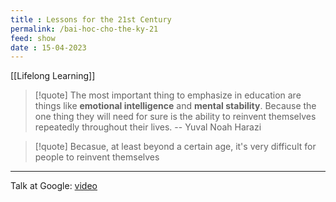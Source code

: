```yaml
---
title : Lessons for the 21st Century
permalink: /bai-hoc-cho-the-ky-21
feed: show
date : 15-04-2023
---
```


[[Lifelong Learning]]

> [!quote]
> The most important thing to emphasize in education are things like **emotional intelligence** and **mental stability**. Because the one thing they will need for sure is the ability to reinvent themselves repeatedly throughout their lives. -- Yuval Noah Harazi

> [!quote] Becasue, at least beyond a certain age, it's very difficult for people to reinvent themselves


---
Talk at Google: [video](https://www.youtube.com/watch?v=Bw9P_ZXWDJU&ab_channel=TalksatGoogle)
